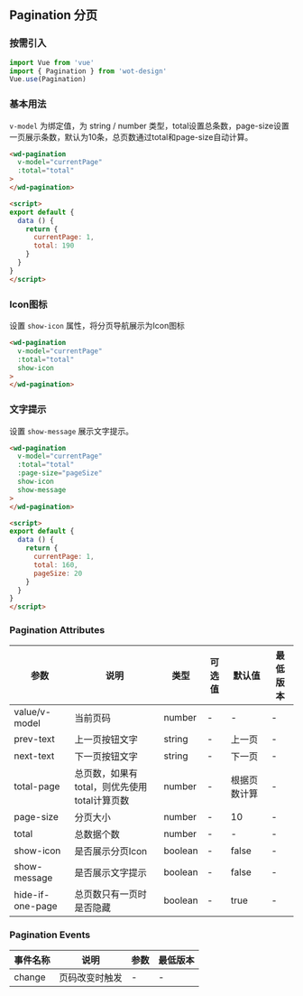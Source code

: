 ## Pagination 分页

### 按需引入

```javascript
import Vue from 'vue'
import { Pagination } from 'wot-design'
Vue.use(Pagination)
```

### 基本用法

`v-model` 为绑定值，为 string / number 类型，total设置总条数，page-size设置一页展示条数，默认为10条，总页数通过total和page-size自动计算。

```html
<wd-pagination
  v-model="currentPage" 
  :total="total"
>
</wd-pagination>

<script>
export default {
  data () {
    return {
      currentPage: 1,
      total: 190
    }
  }
}
</script>
```

### Icon图标

设置 `show-icon` 属性，将分页导航展示为Icon图标

```html
<wd-pagination
  v-model="currentPage" 
  :total="total"
  show-icon
>
</wd-pagination>
```

### 文字提示

设置 `show-message` 展示文字提示。

```html
<wd-pagination
  v-model="currentPage" 
  :total="total" 
  :page-size="pageSize"
  show-icon
  show-message
>
</wd-pagination>

<script>
export default {
  data () {
    return {
      currentPage: 1,
      total: 160,
      pageSize: 20
    }
  }
}
</script>
```

### Pagination Attributes

| 参数 | 说明 | 类型 | 可选值 | 默认值 | 最低版本 |
|-----|-----|------|-------|-------|--------|
| value/v-model | 当前页码 | number | - | - | - |
| prev-text | 上一页按钮文字 | string | - | 上一页 | - |
| next-text | 下一页按钮文字 | string | - | 下一页 | - |
| total-page | 总页数，如果有total，则优先使用total计算页数 | number | - | 根据页数计算 | - |
| page-size | 分页大小 | number | - | 10 | - |
| total | 总数据个数 | number | - | - | - |
| show-icon | 是否展示分页Icon | boolean | - | false | - |
| show-message | 是否展示文字提示 | boolean | - | false | - |
| hide-if-one-page | 总页数只有一页时是否隐藏 | boolean | - | true | - |

### Pagination Events

| 事件名称 | 说明 | 参数 | 最低版本 |
|--------|------|-----|---------|
| change | 页码改变时触发 | - | - |